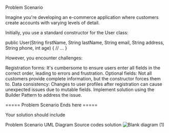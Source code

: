 Problem Scenario

Imagine you're developing an e-commerce application where customers create accounts with varying levels of detail.

Initially, you use a standard constructor for the User class:

public User(String firstName, String lastName, String email,
           String address, String phone, int age) {
     // ...
}

However, you encounter challenges:

Registration forms: It's cumbersome to ensure users enter all fields in the correct order, leading to errors and frustration.
Optional fields: Not all customers provide complete information, but the constructor forces them to.
Data consistency: Changes to user profiles after registration can cause unexpected issues due to mutable fields.
Implement solution using the Builder Pattern to address the issue.

===== Problem Scenario Ends here =====

Your solution should include

Problem Scenario
UML Diagram
Source codes solution
![Blank diagram (1)](https://github.com/Lemuel21/BuilderPattern/assets/142371919/6cf44a6d-44f9-470b-990f-c901f727fd57)

